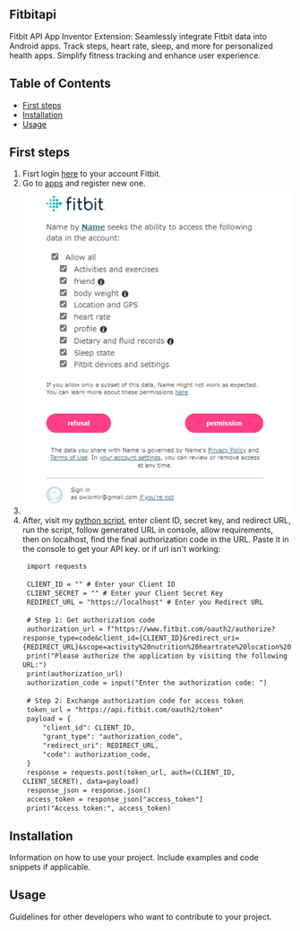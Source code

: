 ## Fitbitapi

Fitbit API App Inventor Extension: Seamlessly integrate Fitbit data into Android apps. Track steps, heart rate, sleep, and more for personalized health apps. Simplify fitness tracking and enhance user experience.

## Table of Contents

- [First steps](#installation)
- [Installation](#usage)
- [Usage](#contributing)


## First steps

1. Fisrt login [here](https://dev.fitbit.com/login) to your account Fitbit.
2. Go to [apps](https://dev.fitbit.com/apps) and register new one.
3. ![ref new app referecnce](https://github.com/Ow1omir/AI-fitbitapi/blob/main/git%20img/newappimg.jpg?raw=true)
4. After, visit my [python script](https://trinket.io/python3/c449f80cba), enter client ID, secret key, and redirect URL, run the script, follow generated URL in console, allow requirements, then on localhost, find the final authorization code in the URL. Paste it in the console to get your API key.
    or if url isn't working:
   ````
    import requests
    
    CLIENT_ID = "" # Enter your Client ID
    CLIENT_SECRET = "" # Enter your Client Secret Key
    REDIRECT_URL = "https://localhost" # Enter you Redirect URL
    
    # Step 1: Get authorization code
    authorization_url = f"https://www.fitbit.com/oauth2/authorize?response_type=code&client_id={CLIENT_ID}&redirect_uri={REDIRECT_URL}&scope=activity%20nutrition%20heartrate%20location%20nutrition%20profile%20settings%20sleep%20social%20weight&expires_in=604800"
    print("Please authorize the application by visiting the following URL:")
    print(authorization_url)
    authorization_code = input("Enter the authorization code: ")
    
    # Step 2: Exchange authorization code for access token
    token_url = "https://api.fitbit.com/oauth2/token"
    payload = {
        "client_id": CLIENT_ID,
        "grant_type": "authorization_code",
        "redirect_uri": REDIRECT_URL,
        "code": authorization_code,
    }
    response = requests.post(token_url, auth=(CLIENT_ID, CLIENT_SECRET), data=payload)
    response_json = response.json()
    access_token = response_json["access_token"]
    print("Access token:", access_token)
   ````


## Installation

Information on how to use your project. Include examples and code snippets if applicable.

## Usage

Guidelines for other developers who want to contribute to your project.


